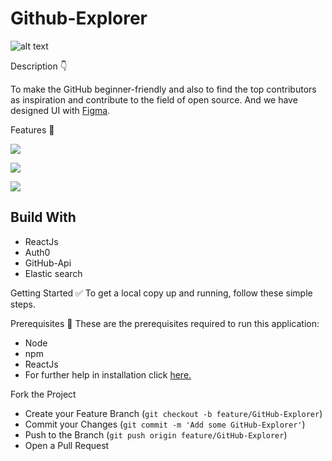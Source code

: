 # Github-Explorer
![alt text](https://cdn.discordapp.com/attachments/845649342793908226/846768296832925746/image.jpg)

Description 👇

To make the GitHub beginner-friendly and also to find the top contributors as inspiration and contribute to the field of open source. And we have designed UI with [Figma](https://www.figma.com/file/YXtnw5AEOB5s9IrXLFnUzL/squad?node-id=0%3A1/).

Features 🔎

![](https://cdn.discordapp.com/attachments/845649342793908226/846768211868254218/Screenshot_210.png)


![](https://cdn.discordapp.com/attachments/845649342793908226/846768216751865906/dashboard.JPG)


![](https://cdn.discordapp.com/attachments/845649342793908226/846768213752020992/error.JPG)

## Build With

- ReactJs
- Auth0
- GitHub-Api
- Elastic search

Getting Started ✅
To get a local copy up and running, follow these simple steps.

Prerequisites 📖
These are the prerequisites required to run this application:

- Node
- npm
- ReactJs
- For further help in installation click [here.](https://github.com/Sushant2/Github-Explorer/tree/main/github-explorer#readme/)

Fork the Project
- Create your Feature Branch (```git checkout -b feature/GitHub-Explorer```)
- Commit your Changes (```git commit -m 'Add some GitHub-Explorer'```)
- Push to the Branch (```git push origin feature/GitHub-Explorer```)
- Open a Pull Request


